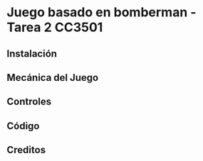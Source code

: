 # Juego basado en bomberman - Tarea 2 CC3501


## Instalación 


## Mecánica del Juego 



## Controles



## Código



## Creditos